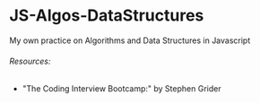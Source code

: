 # JS-Algos-DataStructures
My own practice on Algorithms and Data Structures in Javascript  

###### Resources:

* "The Coding Interview Bootcamp:" by Stephen Grider
